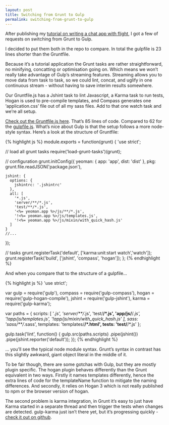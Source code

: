 ```yaml
---
layout: post
title: Switching from Grunt to Gulp
permalink: switching-from-grunt-to-gulp
---
```


After publishing my [tutorial on writing a chat app with flight](http://blog.stefanritter.com/post/81767869139/building-a-chat-app-with-flight-part-1-boarding), I got a few of requests on switching from Grunt to Gulp.

I decided to put them both in the repo to compare. In total the gulpfile is 23 lines shorter than the Gruntfile.

Because it’s a tutorial application the Grunt tasks are rather straightforward, no minifying, concatting or optimisation going on. Which means we won’t really take advantage of Gulp’s streaming features. Streaming allows you to move data from task to task, so we could lint, concat, and uglify in one continuous stream - without having to save interim results somewhere.

Our Gruntfile.js has a Jshint task to lint Javascript, a Karma task to run tests, Hogan is used to pre-compile templates, and Compass generates one ‘application.css’ file out of all my sass files. Add to that one watch task and we’re all setup.

[Check out the Gruntfile.js here](https://github.com/stefanRitter/flight-chat/blob/master/Gruntfile.js). That’s 85 lines of code. Compared to 62 for the [gulpfile.js](https://github.com/stefanRitter/flight-chat/blob/master/gulpfile.js). What’s nice about Gulp is that the setup follows a more node-style syntax. Here’s a look at the structure of Gruntfile:

{% highlight js %}
module.exports = function(grunt) {
  'use strict';

  // load all grunt tasks
  require('load-grunt-tasks')(grunt);

  // configuration
  grunt.initConfig({
    yeoman: {
      app: 'app',
      dist: 'dist'
    },
    pkg: grunt.file.readJSON('package.json'),

    jshint: {
      options: {
        jshintrc: '.jshintrc'
      },
      all: [
        '*.js',
        'server/**/*.js',
        'test/**/*.js',
        '<%= yeoman.app %>/js/**/*.js',
        '!<%= yeoman.app %>/js/templates.js',
        '!<%= yeoman.app %>/js/mixin/with_quick_hash.js'
      ]
    }
    //...
  });

  // tasks
  grunt.registerTask('default', ['karma:unit:start watch','watch']);
  grunt.registerTask('build', ['jshint', 'compass', 'hogan']);
};
{% endhighlight %}

And when you compare that to the structure of a gulpfile…

{% highlight js %}
'use strict';

var gulp = require('gulp'),
    compass = require('gulp-compass'),
    hogan = require('gulp-hogan-compile'),
    jshint = require('gulp-jshint'),
    karma = require('gulp-karma');

var paths = {
  scripts: [
    '*.js',
    'server/**/*.js',
    'test/**/*.js',
    'app/js/**/*.js',
    '!app/js/templates.js',
    '!app/js/mixin/with_quick_hash.js'
  ],
  sass: 'sass/**/*.sass',
  templates: 'templates/**/*.html',
  tests: 'test/**/*.js'
};

gulp.task('lint', function() {
  gulp.src(paths.scripts)
    .pipe(jshint())
    .pipe(jshint.reporter('default'));
});
{% endhighlight %}

… you’ll see the typical node module syntax. Grunt’s syntax in contrast has this slightly awkward, giant object literal in the middle of it.

To be fair though, there are some gotchas with Gulp, but they are mostly plugin specific. The hogan plugin behaves differently than the Grunt equivalent in two ways. Firstly it names templates differently, hence the extra lines of code for the templateName function to mitigate the naming differences. And secondly, it relies on Hogan 3 which is not really published to npm or the browser version of hogan.

The second problem is karma integration, in Grunt it’s easy to just have Karma started in a separate thread and then trigger the tests when changes are detected. gulp-karma just isn’t there yet, but it’s progressing quickly - [check it out on github](https://github.com/lazd/gulp-karma/).
